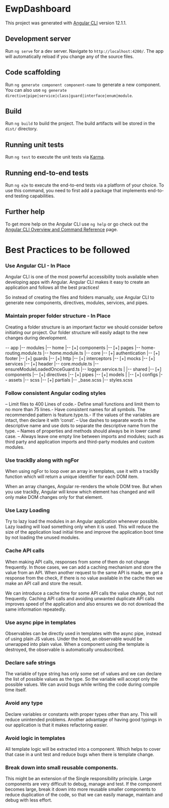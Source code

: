 # EwpDashboard

This project was generated with [Angular CLI](https://github.com/angular/angular-cli) version 12.1.1.

## Development server

Run `ng serve` for a dev server. Navigate to `http://localhost:4200/`. The app will automatically reload if you change any of the source files.

## Code scaffolding

Run `ng generate component component-name` to generate a new component. You can also use `ng generate directive|pipe|service|class|guard|interface|enum|module`.

## Build

Run `ng build` to build the project. The build artifacts will be stored in the `dist/` directory.

## Running unit tests

Run `ng test` to execute the unit tests via [Karma](https://karma-runner.github.io).

## Running end-to-end tests

Run `ng e2e` to execute the end-to-end tests via a platform of your choice. To use this command, you need to first add a package that implements end-to-end testing capabilities.

## Further help

To get more help on the Angular CLI use `ng help` or go check out the [Angular CLI Overview and Command Reference](https://angular.io/cli) page.

# Best Practices to be followed

### Use Angular CLI - In Place

Angular CLI is one of the most powerful accessibility tools available when developing apps with Angular. Angular CLI makes it easy to create an application and follows all the best practices!

So instead of creating the files and folders manually, use Angular CLI to generate new components, directives, modules, services, and pipes.

### Maintain proper folder structure - In Place

Creating a folder structure is an important factor we should consider before initiating our project. Our folder structure will easily adapt to the new changes during development.

-- app
|-- modules
|-- home
|-- [+] components
|-- [+] pages
|-- home-routing.module.ts
|-- home.module.ts
|-- core
|-- [+] authentication
|-- [+] footer
|-- [+] guards
|-- [+] http
|-- [+] interceptors
|-- [+] mocks
|-- [+] services
|-- [+] header
|-- core.module.ts
|-- ensureModuleLoadedOnceGuard.ts
|-- logger.service.ts
|
|-- shared
|-- [+] components
|-- [+] directives
|-- [+] pipes
|-- [+] models
|
|-- [+] configs
|-- assets
|-- scss
|-- [+] partials
|-- \_base.scss
|-- styles.scss

### Follow consistent Angular coding styles

– Limit files to 400 Lines of code.- Define small functions and limit them to no more than 75 lines.- Have consistent names for all symbols. The recommended pattern is feature.type.ts.- If the values of the variables are intact, then declare it with ‘const’.
– Use dashes to separate words in the descriptive name and use dots to separate the descriptive name from the type.
– Names of properties and methods should always be in lower camel case.
– Always leave one empty line between imports and modules; such as third party and application imports and third-party modules and custom modules.

### Use trackBy along with ngFor

When using ngFor to loop over an array in templates, use it with a trackBy function which will return a unique identifier for each DOM item.

When an array changes, Angular re-renders the whole DOM tree. But when you use trackBy, Angular will know which element has changed and will only make DOM changes only for that element.

### Use Lazy Loading

Try to lazy load the modules in an Angular application whenever possible. Lazy loading will load something only when it is used. This will reduce the size of the application load initial time and improve the application boot time by not loading the unused modules.

### Cache API calls

When making API calls, responses from some of them do not change frequently. In those cases, we can add a caching mechanism and store the value from an API. When another request to the same API is made, we get a response from the check, if there is no value available in the cache then we make an API call and store the result.

We can introduce a cache time for some API calls the value change, but not frequently. Caching API calls and avoiding unwanted duplicate API calls improves speed of the application and also ensures we do not download the same information repeatedly.

### Use async pipe in templates

Observables can be directly used in templates with the async pipe, instead of using plain JS values. Under the hood, an observable would be unwrapped into plain value. When a component using the template is destroyed, the observable is automatically unsubscribed.

### Declare safe strings

The variable of type string has only some set of values and we can declare the list of possible values as the type. So the variable will accept only the possible values. We can avoid bugs while writing the code during compile time itself.

### Avoid any type

Declare variables or constants with proper types other than any. This will reduce unintended problems. Another advantage of having good typings in our application is that it makes refactoring easier.

### Avoid logic in templates

All template logic will be extracted into a component. Which helps to cover that case in a unit test and reduce bugs when there is template change.

### Break down into small reusable components.

This might be an extension of the Single responsibility principle. Large components are very difficult to debug, manage and test. If the component becomes large, break it down into more reusable smaller components to reduce duplication of the code, so that we can easily manage, maintain and debug with less effort.
